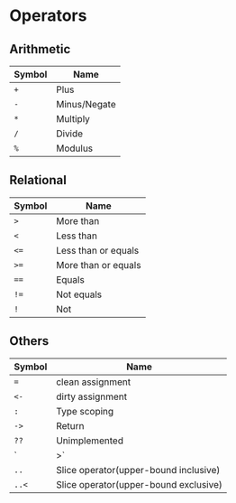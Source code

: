 
# Operators
## Arithmetic

|Symbol|Name|  
|-|-| 
|`+`|Plus
|`-`|Minus/Negate
|`*`|Multiply
|`/`|Divide
|`%`|Modulus

## Relational
|Symbol|Name
|-|-|  
| `> `  |More than
| `< `  |Less than
| `<=`  |Less than or equals
| `>=`  |More than or equals
| `==`  |Equals
| `!=`  |Not equals
| `! `  |Not

## Others

|Symbol|Name|
|-|-|  
|`=`|clean assignment|
|`<-`|dirty assignment|
|`:`|Type scoping|
|`->`|Return|
|`??`|Unimplemented|  
|`|>`|Pipe forward|
|`..`|Slice operator(upper-bound inclusive)|
|`..<`|Slice operator(upper-bound exclusive)|
